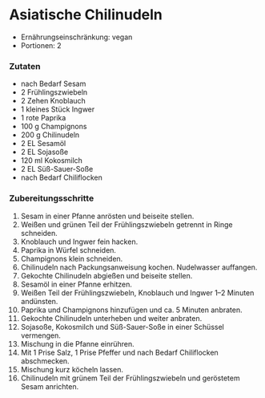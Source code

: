 # Asiatische Chilinudeln

- Ernährungseinschränkung: vegan
- Portionen: 2

### Zutaten

- nach Bedarf Sesam
- 2 Frühlingszwiebeln
- 2 Zehen Knoblauch
- 1 kleines Stück Ingwer
- 1 rote Paprika
- 100 g Champignons
- 200 g Chilinudeln
- 2 EL Sesamöl
- 2 EL Sojasoße
- 120 ml Kokosmilch
- 2 EL Süß-Sauer-Soße
- nach Bedarf Chiliflocken

### Zubereitungsschritte

1. Sesam in einer Pfanne anrösten und beiseite stellen.
2. Weißen und grünen Teil der Frühlingszwiebeln getrennt in Ringe schneiden.
3. Knoblauch und Ingwer fein hacken.
4. Paprika in Würfel schneiden.
5. Champignons klein schneiden.
6. Chilinudeln nach Packungsanweisung kochen. Nudelwasser auffangen.
7. Gekochte Chilinudeln abgießen und beiseite stellen.
8. Sesamöl in einer Pfanne erhitzen.
9. Weißen Teil der Frühlingszwiebeln, Knoblauch und Ingwer 1–2 Minuten andünsten.
10. Paprika und Champignons hinzufügen und ca. 5 Minuten anbraten.
11. Gekochte Chilinudeln unterheben und weiter anbraten.
12. Sojasoße, Kokosmilch und Süß-Sauer-Soße in einer Schüssel vermengen.
13. Mischung in die Pfanne einrühren.
14. Mit 1 Prise Salz, 1 Prise Pfeffer und nach Bedarf Chiliflocken abschmecken.
15. Mischung kurz köcheln lassen.
16. Chilinudeln mit grünem Teil der Frühlingszwiebeln und geröstetem Sesam anrichten.